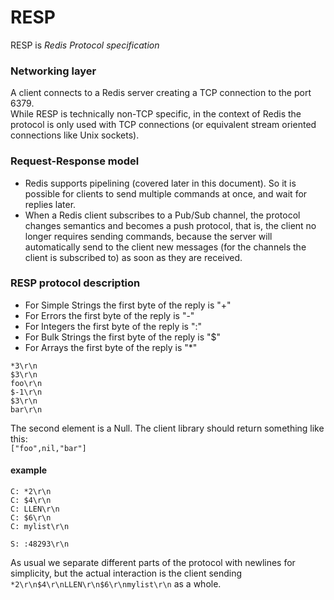 # RESP 
RESP is *Redis Protocol specification*  

### Networking layer  
A client connects to a Redis server creating a TCP connection to the port 6379.  
While RESP is technically non-TCP specific, in the context of Redis the protocol is only used with TCP connections (or equivalent stream oriented connections like Unix sockets).

### Request-Response model  
- Redis supports pipelining (covered later in this document). So it is possible for clients to send multiple commands at once, and wait for replies later.  
- When a Redis client subscribes to a Pub/Sub channel, the protocol changes semantics and becomes a push protocol, that is, the client no longer requires sending commands, because the server will automatically send to the client new messages (for the channels the client is subscribed to) as soon as they are received.  

### RESP protocol description
- For Simple Strings the first byte of the reply is "+"  
- For Errors the first byte of the reply is "-"  
- For Integers the first byte of the reply is ":"  
- For Bulk Strings the first byte of the reply is "$"  
- For Arrays the first byte of the reply is "*"  

```
*3\r\n
$3\r\n
foo\r\n
$-1\r\n
$3\r\n
bar\r\n
```
The second element is a Null. The client library should return something like this:  
`["foo",nil,"bar"]`

#### example
```
C: *2\r\n
C: $4\r\n
C: LLEN\r\n
C: $6\r\n
C: mylist\r\n

S: :48293\r\n
```

As usual we separate different parts of the protocol with newlines for simplicity, but the actual interaction is the client sending `*2\r\n$4\r\nLLEN\r\n$6\r\nmylist\r\n` as a whole.